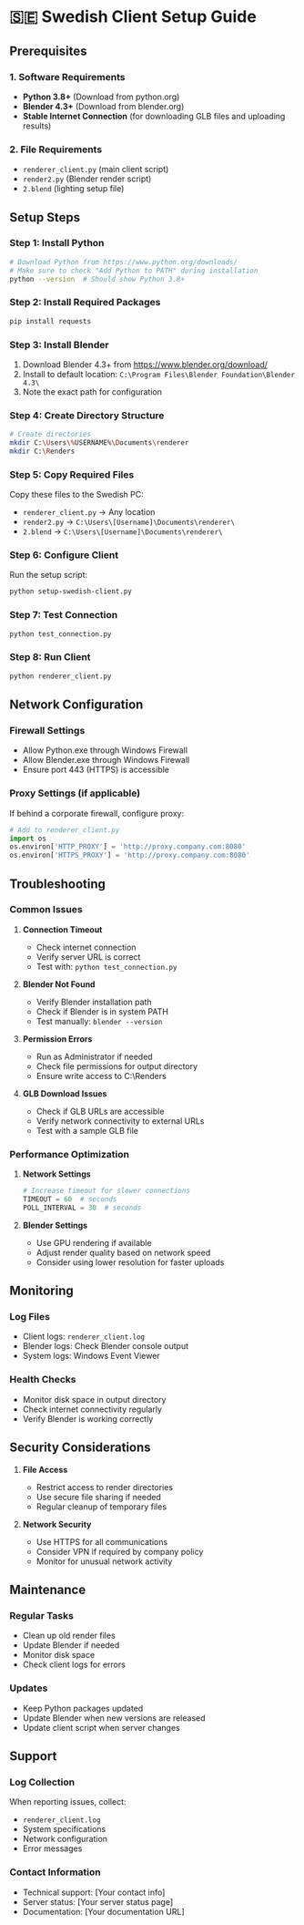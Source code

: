 # 🇸🇪 Swedish Client Setup Guide

## Prerequisites

### 1. Software Requirements
- **Python 3.8+** (Download from python.org)
- **Blender 4.3+** (Download from blender.org)
- **Stable Internet Connection** (for downloading GLB files and uploading results)

### 2. File Requirements
- `renderer_client.py` (main client script)
- `render2.py` (Blender render script)
- `2.blend` (lighting setup file)

## Setup Steps

### Step 1: Install Python
```bash
# Download Python from https://www.python.org/downloads/
# Make sure to check "Add Python to PATH" during installation
python --version  # Should show Python 3.8+
```

### Step 2: Install Required Packages
```bash
pip install requests
```

### Step 3: Install Blender
1. Download Blender 4.3+ from https://www.blender.org/download/
2. Install to default location: `C:\Program Files\Blender Foundation\Blender 4.3\`
3. Note the exact path for configuration

### Step 4: Create Directory Structure
```bash
# Create directories
mkdir C:\Users\%USERNAME%\Documents\renderer
mkdir C:\Renders
```

### Step 5: Copy Required Files
Copy these files to the Swedish PC:
- `renderer_client.py` → Any location
- `render2.py` → `C:\Users\[Username]\Documents\renderer\`
- `2.blend` → `C:\Users\[Username]\Documents\renderer\`

### Step 6: Configure Client
Run the setup script:
```bash
python setup-swedish-client.py
```

### Step 7: Test Connection
```bash
python test_connection.py
```

### Step 8: Run Client
```bash
python renderer_client.py
```

## Network Configuration

### Firewall Settings
- Allow Python.exe through Windows Firewall
- Allow Blender.exe through Windows Firewall
- Ensure port 443 (HTTPS) is accessible

### Proxy Settings (if applicable)
If behind a corporate firewall, configure proxy:
```python
# Add to renderer_client.py
import os
os.environ['HTTP_PROXY'] = 'http://proxy.company.com:8080'
os.environ['HTTPS_PROXY'] = 'http://proxy.company.com:8080'
```

## Troubleshooting

### Common Issues

1. **Connection Timeout**
   - Check internet connection
   - Verify server URL is correct
   - Test with: `python test_connection.py`

2. **Blender Not Found**
   - Verify Blender installation path
   - Check if Blender is in system PATH
   - Test manually: `blender --version`

3. **Permission Errors**
   - Run as Administrator if needed
   - Check file permissions for output directory
   - Ensure write access to C:\Renders

4. **GLB Download Issues**
   - Check if GLB URLs are accessible
   - Verify network connectivity to external URLs
   - Test with a sample GLB file

### Performance Optimization

1. **Network Settings**
   ```python
   # Increase timeout for slower connections
   TIMEOUT = 60  # seconds
   POLL_INTERVAL = 30  # seconds
   ```

2. **Blender Settings**
   - Use GPU rendering if available
   - Adjust render quality based on network speed
   - Consider using lower resolution for faster uploads

## Monitoring

### Log Files
- Client logs: `renderer_client.log`
- Blender logs: Check Blender console output
- System logs: Windows Event Viewer

### Health Checks
- Monitor disk space in output directory
- Check internet connectivity regularly
- Verify Blender is working correctly

## Security Considerations

1. **File Access**
   - Restrict access to render directories
   - Use secure file sharing if needed
   - Regular cleanup of temporary files

2. **Network Security**
   - Use HTTPS for all communications
   - Consider VPN if required by company policy
   - Monitor for unusual network activity

## Maintenance

### Regular Tasks
- Clean up old render files
- Update Blender if needed
- Monitor disk space
- Check client logs for errors

### Updates
- Keep Python packages updated
- Update Blender when new versions are released
- Update client script when server changes

## Support

### Log Collection
When reporting issues, collect:
- `renderer_client.log`
- System specifications
- Network configuration
- Error messages

### Contact Information
- Technical support: [Your contact info]
- Server status: [Your server status page]
- Documentation: [Your documentation URL]

